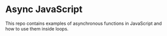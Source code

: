 # Async JavaScript
This repo contains examples of asynchronous functions in JavaScript and how to use them inside loops.
